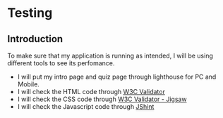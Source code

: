 # __Testing__

## Introduction

To make sure that my application is running as intended, I will be using different tools to see its perfomance.

- I will put my intro page and quiz page through lighthouse for PC and Mobile.
- I will check the HTML code through [W3C Validator](https://validator.w3.org/)
- I will check the CSS code through [W3C Validator - Jigsaw](https://jigsaw.w3.org/css-validator/)
- I will check the Javascript code through [JShint](https://jshint.com/)
